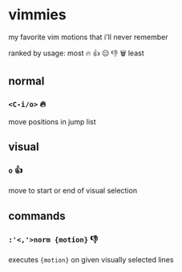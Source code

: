 # vimmies

my favorite vim motions that i'll never remember

ranked by usage: most 🔥 👍 😑 👎 🗑️ least

## normal

### `<C-i/o>` 🔥

move positions in jump list

## visual

### `o` 👍

move to start or end of visual selection

## commands

### `:'<,'>norm {motion}` 👎

executes `{motion}` on given visually selected lines
